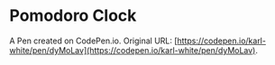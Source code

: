 # Pomodoro Clock

A Pen created on CodePen.io. Original URL: [https://codepen.io/karl-white/pen/dyMoLav](https://codepen.io/karl-white/pen/dyMoLav).


